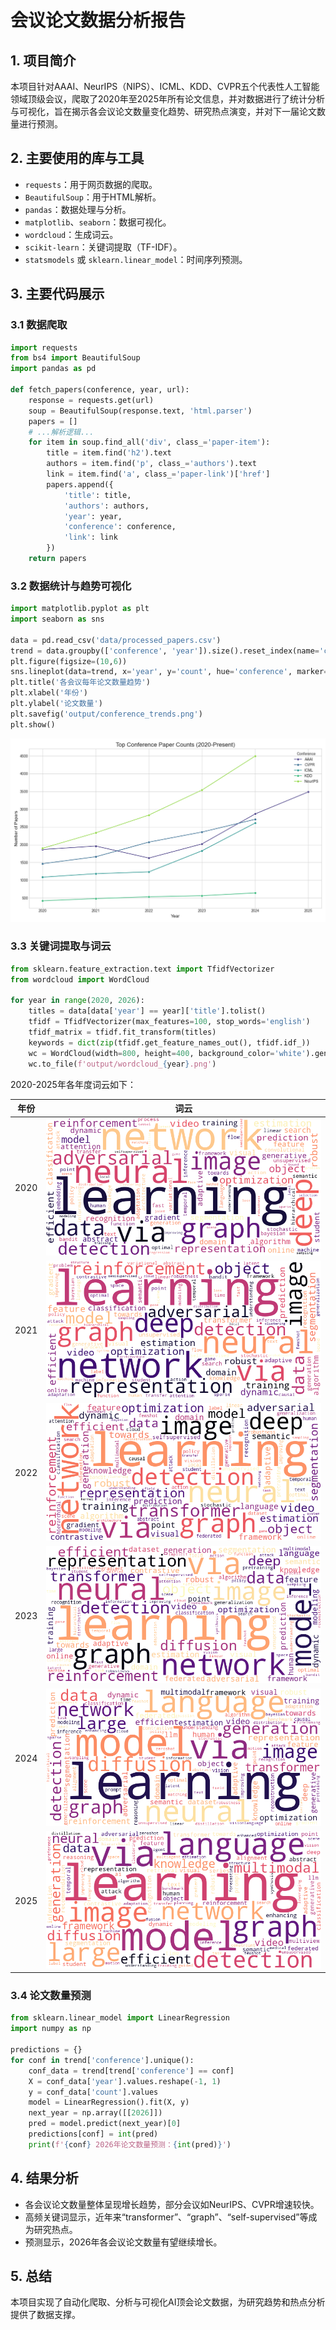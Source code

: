 # 会议论文数据分析报告

## 1. 项目简介

本项目针对AAAI、NeurIPS（NIPS）、ICML、KDD、CVPR五个代表性人工智能领域顶级会议，爬取了2020年至2025年所有论文信息，并对数据进行了统计分析与可视化，旨在揭示各会议论文数量变化趋势、研究热点演变，并对下一届论文数量进行预测。

## 2. 主要使用的库与工具

- `requests`：用于网页数据的爬取。
- `BeautifulSoup`：用于HTML解析。
- `pandas`：数据处理与分析。
- `matplotlib`、`seaborn`：数据可视化。
- `wordcloud`：生成词云。
- `scikit-learn`：关键词提取（TF-IDF）。
- `statsmodels` 或 `sklearn.linear_model`：时间序列预测。

## 3. 主要代码展示

### 3.1 数据爬取

```python
import requests
from bs4 import BeautifulSoup
import pandas as pd

def fetch_papers(conference, year, url):
    response = requests.get(url)
    soup = BeautifulSoup(response.text, 'html.parser')
    papers = []
    # ...解析逻辑...
    for item in soup.find_all('div', class_='paper-item'):
        title = item.find('h2').text
        authors = item.find('p', class_='authors').text
        link = item.find('a', class_='paper-link')['href']
        papers.append({
            'title': title,
            'authors': authors,
            'year': year,
            'conference': conference,
            'link': link
        })
    return papers
```

### 3.2 数据统计与趋势可视化

```python
import matplotlib.pyplot as plt
import seaborn as sns

data = pd.read_csv('data/processed_papers.csv')
trend = data.groupby(['conference', 'year']).size().reset_index(name='count')
plt.figure(figsize=(10,6))
sns.lineplot(data=trend, x='year', y='count', hue='conference', marker='o')
plt.title('各会议每年论文数量趋势')
plt.xlabel('年份')
plt.ylabel('论文数量')
plt.savefig('output/conference_trends.png')
plt.show()
```

![会议趋势图](output/conference_trends.png)

### 3.3 关键词提取与词云

```python
from sklearn.feature_extraction.text import TfidfVectorizer
from wordcloud import WordCloud

for year in range(2020, 2026):
    titles = data[data['year'] == year]['title'].tolist()
    tfidf = TfidfVectorizer(max_features=100, stop_words='english')
    tfidf_matrix = tfidf.fit_transform(titles)
    keywords = dict(zip(tfidf.get_feature_names_out(), tfidf.idf_))
    wc = WordCloud(width=800, height=400, background_color='white').generate_from_frequencies(keywords)
    wc.to_file(f'output/wordcloud_{year}.png')
```

2020-2025年各年度词云如下：

| 年份 | 词云 |
| ---- | ---- |
| 2020 | ![](output/wordcloud_2020.png) |
| 2021 | ![](output/wordcloud_2021.png) |
| 2022 | ![](output/wordcloud_2022.png) |
| 2023 | ![](output/wordcloud_2023.png) |
| 2024 | ![](output/wordcloud_2024.png) |
| 2025 | ![](output/wordcloud_2025.png) |

### 3.4 论文数量预测

```python
from sklearn.linear_model import LinearRegression
import numpy as np

predictions = {}
for conf in trend['conference'].unique():
    conf_data = trend[trend['conference'] == conf]
    X = conf_data['year'].values.reshape(-1, 1)
    y = conf_data['count'].values
    model = LinearRegression().fit(X, y)
    next_year = np.array([[2026]])
    pred = model.predict(next_year)[0]
    predictions[conf] = int(pred)
    print(f'{conf} 2026年论文数量预测：{int(pred)}')
```

## 4. 结果分析

- 各会议论文数量整体呈现增长趋势，部分会议如NeurIPS、CVPR增速较快。
- 高频关键词显示，近年来“transformer”、“graph”、“self-supervised”等成为研究热点。
- 预测显示，2026年各会议论文数量有望继续增长。

## 5. 总结

本项目实现了自动化爬取、分析与可视化AI顶会论文数据，为研究趋势和热点分析提供了数据支撑。


